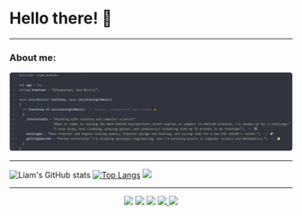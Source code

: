 # Hello there! 👋
---
### About me:
![About me code](./readme_pic.png)

---

![Liam's GitHub stats](https://github-readme-stats.vercel.app/api?username=climber-guy1772&show_icons=true&theme=swift)
[![Top Langs](https://github-readme-stats.vercel.app/api/top-langs/?username=climber-guy1772&layout=compact&theme=swift)](https://github.com/climber-guy1772/github-readme-stats) <img src="https://c.tenor.com/BxnjISc-LJgAAAAi/rocket-spaceship.gif" height="120">
<hr>

<p align='center'>
  
  <img src="https://img.shields.io/badge/C%2B%2B-00599C?style=for-the-badge&logo=c%2B%2B&logoColor=white" />
  <img src="https://img.shields.io/badge/C-00599C?style=for-the-badge&logo=c&logoColor=white" />
  <img src="https://img.shields.io/badge/Python-FFD43B?style=for-the-badge&logo=python&logoColor=darkgreen" />
  <a href="https://www.linkedin.com/in/liam-schenk">
    <img src="https://img.shields.io/badge/linkedin-%230077B5.svg?&style=for-the-badge&logo=linkedin&logoColor=white" />
  </a>
  <a href="https://open.spotify.com/playlist/5YML7BQKM2a3cHHXrZRIrI?si=37f73894c38e4647">
    <img src="https://img.shields.io/badge/Spotify-1ED760?&style=for-the-badge&logo=spotify&logoColor=white" />        
  </a>
  
</p>
